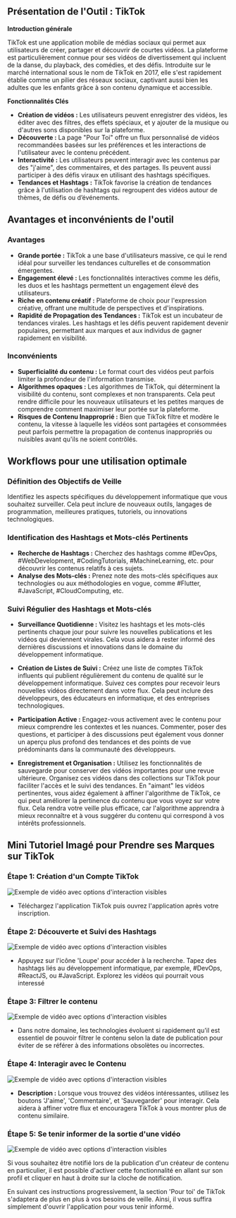 ## Présentation de l'Outil : TikTok

**Introduction générale**

TikTok est une application mobile de médias sociaux qui permet aux utilisateurs de créer, partager et découvrir de courtes vidéos. La plateforme est particulièrement connue pour ses vidéos de divertissement qui incluent de la danse, du playback, des comédies, et des défis. Introduite sur le marché international sous le nom de TikTok en 2017, elle s'est rapidement établie comme un pilier des réseaux sociaux, captivant aussi bien les adultes que les enfants grâce à son contenu dynamique et accessible.

**Fonctionnalités Clés**

- **Création de vidéos :** Les utilisateurs peuvent enregistrer des vidéos, les éditer avec des filtres, des effets spéciaux, et y ajouter de la musique ou d'autres sons disponibles sur la plateforme.
- **Découverte :** La page "Pour Toi" offre un flux personnalisé de vidéos recommandées basées sur les préférences et les interactions de l'utilisateur avec le contenu précédent.
- **Interactivité :** Les utilisateurs peuvent interagir avec les contenus par des "j'aime", des commentaires, et des partages. Ils peuvent aussi participer à des défis viraux en utilisant des hashtags spécifiques.
- **Tendances et Hashtags :** TikTok favorise la création de tendances grâce à l'utilisation de hashtags qui regroupent des vidéos autour de thèmes, de défis ou d’événements.

## Avantages et inconvénients de l'outil

### Avantages

- **Grande portée :** TikTok a une base d'utilisateurs massive, ce qui le rend idéal pour surveiller les tendances culturelles et de consommation émergentes.
- **Engagement élevé :** Les fonctionnalités interactives comme les défis, les duos et les hashtags permettent un engagement élevé des utilisateurs.
- **Riche en contenu créatif :** Plateforme de choix pour l'expression créative, offrant une multitude de perspectives et d'inspirations.
- **Rapidité de Propagation des Tendances :** TikTok est un incubateur de tendances virales. Les hashtags et les défis peuvent rapidement devenir populaires, permettant aux marques et aux individus de gagner rapidement en visibilité.

### Inconvénients

- **Superficialité du contenu :** Le format court des vidéos peut parfois limiter la profondeur de l'information transmise.
- **Algorithmes opaques :**  Les algorithmes de TikTok, qui déterminent la visibilité du contenu, sont complexes et non transparents. Cela peut rendre difficile pour les nouveaux utilisateurs et les petites marques de comprendre comment maximiser leur portée sur la plateforme.
- **Risques de Contenu Inapproprié :** Bien que TikTok filtre et modère le contenu, la vitesse à laquelle les vidéos sont partagées et consommées peut parfois permettre la propagation de contenus inappropriés ou nuisibles avant qu'ils ne soient contrôlés.


## Workflows pour une utilisation optimale

### Définition des Objectifs de Veille
Identifiez les aspects spécifiques du développement informatique que vous souhaitez surveiller. Cela peut inclure de nouveaux outils, langages de programmation, meilleures pratiques, tutoriels, ou innovations technologiques.

### Identification des Hashtags et Mots-clés Pertinents
- **Recherche de Hashtags :** Cherchez des hashtags comme #DevOps, #WebDevelopment, #CodingTutorials, #MachineLearning, etc. pour découvrir les contenus relatifs à ces sujets.
- **Analyse des Mots-clés :** Prenez note des mots-clés spécifiques aux technologies ou aux méthodologies en vogue, comme #Flutter, #JavaScript, #CloudComputing, etc.

### Suivi Régulier des Hashtags et Mots-clés

- **Surveillance Quotidienne :** Visitez les hashtags et les mots-clés pertinents chaque jour pour suivre les nouvelles publications et les vidéos qui deviennent virales. Cela vous aidera à rester informé des dernières discussions et innovations dans le domaine du développement informatique.
  
- **Création de Listes de Suivi :** Créez une liste de comptes TikTok influents qui publient régulièrement du contenu de qualité sur le développement informatique. Suivez ces comptes pour recevoir leurs nouvelles vidéos directement dans votre flux. Cela peut inclure des développeurs, des éducateurs en informatique, et des entreprises technologiques.

- **Participation Active :** Engagez-vous activement avec le contenu pour mieux comprendre les contextes et les nuances. Commenter, poser des questions, et participer à des discussions peut également vous donner un aperçu plus profond des tendances et des points de vue prédominants dans la communauté des développeurs.

- **Enregistrement et Organisation :** Utilisez les fonctionnalités de sauvegarde pour conserver des vidéos importantes pour une revue ultérieure. Organisez ces vidéos dans des collections sur TikTok pour faciliter l'accès et le suivi des tendances. En "aimant" les vidéos pertinentes, vous aidez également à affiner l'algorithme de TikTok, ce qui peut améliorer la pertinence du contenu que vous voyez sur votre flux. Cela rendra votre veille plus efficace, car l'algorithme apprendra à mieux reconnaître et à vous suggérer du contenu qui correspond à vos intérêts professionnels.

## Mini Tutoriel Imagé pour Prendre ses Marques sur TikTok

### Étape 1: Création d'un Compte TikTok
![Exemple de vidéo avec options d'interaction visibles](./images/tiktok/inscription.PNG)

- Téléchargez l'application TikTok puis ouvrez l'application après votre inscription.

### Étape 2: Découverte et Suivi des Hashtags
![Exemple de vidéo avec options d'interaction visibles](./images/tiktok/recherche.PNG)
- Appuyez sur l'icône 'Loupe' pour accéder à la recherche. Tapez des hashtags liés au développement informatique, par exemple, #DevOps, #ReactJS, ou #JavaScript. Explorez les vidéos qui pourrait vous interessé

### Étape 3: Filtrer le contenu
![Exemple de vidéo avec options d'interaction visibles](./images/tiktok/filtre.PNG)
- Dans notre domaine, les technologies évoluent si rapidement qu'il est essentiel de pouvoir filtrer le contenu selon la date de publication pour éviter de se référer à des informations obsolètes ou incorrectes.

### Étape 4: Interagir avec le Contenu
![Exemple de vidéo avec options d'interaction visibles](./images/tiktok/save.PNG)
- **Description :** Lorsque vous trouvez des vidéos intéressantes, utilisez les boutons 'J'aime', 'Commentaire', et 'Sauvegarder' pour interagir. Cela aidera à affiner votre flux et encouragera TikTok à vous montrer plus de contenu similaire.

### Étape 5: Se tenir informer de la sortie d'une vidéo
![Exemple de vidéo avec options d'interaction visibles](./images/tiktok/notif.PNG)

Si vous souhaitez être notifié lors de la publication d'un créateur de contenu en particulier, il est possible d'activer cette fonctionnalité en allant sur son profil et cliquer en haut à droite sur la cloche de notification.

En suivant ces instructions progressivement, la section 'Pour toi' de TikTok s'adaptera de plus en plus à vos besoins de veille. Ainsi, il vous suffira simplement d'ouvrir l'application pour vous tenir informé.
